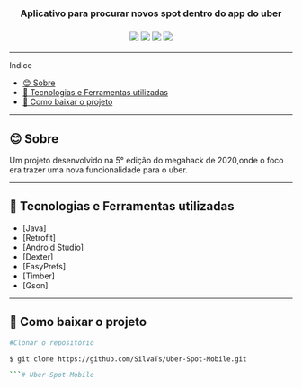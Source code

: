 <h3 align="center">Aplicativo para procurar novos spot dentro do app do uber</h3>

<h3 align="center"> 
  <img src="https://user-images.githubusercontent.com/47439833/99196744-bca3db00-2764-11eb-97bf-b3be58bf778d.png"> </img>
  <img src="https://user-images.githubusercontent.com/47439833/99197278-ec081700-2767-11eb-93dd-d7121b8c633b.png"> </img>
  <img src="https://user-images.githubusercontent.com/47439833/99196760-cdece780-2764-11eb-8e45-716dcb11cacc.png"> </img>
 <img src="https://user-images.githubusercontent.com/47439833/99196764-d04f4180-2764-11eb-892e-d0b4eab76efd.png"> </img>
</h3>

---
Indice
- [😊 Sobre](#-sobre)
- [🚀 Tecnologias e Ferramentas utilizadas](#-tecnologias-e-ferramentas-utilizadas)
- [📑 Como baixar o projeto](#-como-baixar-o-projeto)

---

## 😊 Sobre
Um projeto desenvolvido na 5° edição do megahack de 2020,onde o foco era trazer uma nova funcionalidade para o uber.

---

## 🚀 Tecnologias e Ferramentas utilizadas

- [Java]
- [Retrofit]
- [Android Studio]
- [Dexter]
- [EasyPrefs]
- [Timber]
- [Gson]
  
---

## 📑 Como baixar o projeto

  ```bash
  #Clonar o repositório

  $ git clone https://github.com/SilvaTs/Uber-Spot-Mobile.git

  ```# Uber-Spot-Mobile